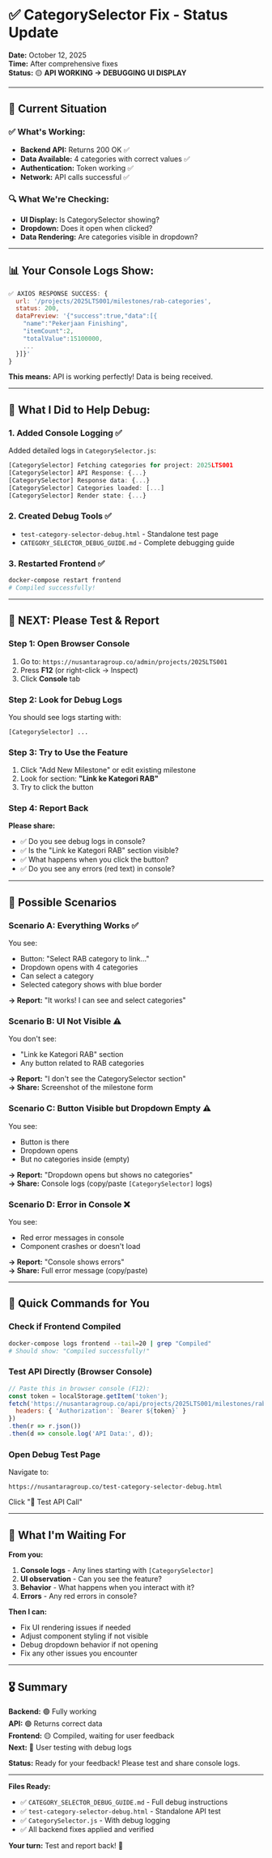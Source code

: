 # ✅ CategorySelector Fix - Status Update

**Date:** October 12, 2025  
**Time:** After comprehensive fixes  
**Status:** 🟡 **API WORKING → DEBUGGING UI DISPLAY**

---

## 🎯 Current Situation

### ✅ What's Working:
- **Backend API:** Returns 200 OK ✅
- **Data Available:** 4 categories with correct values ✅
- **Authentication:** Token working ✅
- **Network:** API calls successful ✅

### 🔍 What We're Checking:
- **UI Display:** Is CategorySelector showing?
- **Dropdown:** Does it open when clicked?
- **Data Rendering:** Are categories visible in dropdown?

---

## 📊 Your Console Logs Show:

```javascript
✅ AXIOS RESPONSE SUCCESS: {
  url: '/projects/2025LTS001/milestones/rab-categories',
  status: 200,
  dataPreview: '{"success":true,"data":[{
    "name":"Pekerjaan Finishing",
    "itemCount":2,
    "totalValue":15100000,
    ...
  }]}'
}
```

**This means:** API is working perfectly! Data is being received.

---

## 🔧 What I Did to Help Debug:

### 1. Added Console Logging ✅
Added detailed logs in `CategorySelector.js`:
```javascript
[CategorySelector] Fetching categories for project: 2025LTS001
[CategorySelector] API Response: {...}
[CategorySelector] Response data: {...}
[CategorySelector] Categories loaded: [...]
[CategorySelector] Render state: {...}
```

### 2. Created Debug Tools ✅
- `test-category-selector-debug.html` - Standalone test page
- `CATEGORY_SELECTOR_DEBUG_GUIDE.md` - Complete debugging guide

### 3. Restarted Frontend ✅
```bash
docker-compose restart frontend
# Compiled successfully!
```

---

## 🧪 NEXT: Please Test & Report

### Step 1: Open Browser Console
1. Go to: `https://nusantaragroup.co/admin/projects/2025LTS001`
2. Press **F12** (or right-click → Inspect)
3. Click **Console** tab

### Step 2: Look for Debug Logs
You should see logs starting with:
```
[CategorySelector] ...
```

### Step 3: Try to Use the Feature
1. Click "Add New Milestone" or edit existing milestone
2. Look for section: **"Link ke Kategori RAB"**
3. Try to click the button

### Step 4: Report Back
**Please share:**
- ✅ Do you see debug logs in console?
- ✅ Is the "Link ke Kategori RAB" section visible?
- ✅ What happens when you click the button?
- ✅ Do you see any errors (red text) in console?

---

## 🎯 Possible Scenarios

### Scenario A: Everything Works ✅
You see:
- Button: "Select RAB category to link..."
- Dropdown opens with 4 categories
- Can select a category
- Selected category shows with blue border

**→ Report:** "It works! I can see and select categories"

### Scenario B: UI Not Visible ⚠️
You don't see:
- "Link ke Kategori RAB" section
- Any button related to RAB categories

**→ Report:** "I don't see the CategorySelector section"  
**→ Share:** Screenshot of the milestone form

### Scenario C: Button Visible but Dropdown Empty ⚠️
You see:
- Button is there
- Dropdown opens
- But no categories inside (empty)

**→ Report:** "Dropdown opens but shows no categories"  
**→ Share:** Console logs (copy/paste `[CategorySelector]` logs)

### Scenario D: Error in Console ❌
You see:
- Red error messages in console
- Component crashes or doesn't load

**→ Report:** "Console shows errors"  
**→ Share:** Full error message (copy/paste)

---

## 📝 Quick Commands for You

### Check if Frontend Compiled
```bash
docker-compose logs frontend --tail=20 | grep "Compiled"
# Should show: "Compiled successfully!"
```

### Test API Directly (Browser Console)
```javascript
// Paste this in browser console (F12):
const token = localStorage.getItem('token');
fetch('https://nusantaragroup.co/api/projects/2025LTS001/milestones/rab-categories', {
  headers: { 'Authorization': `Bearer ${token}` }
})
.then(r => r.json())
.then(d => console.log('API Data:', d));
```

### Open Debug Test Page
Navigate to:
```
https://nusantaragroup.co/test-category-selector-debug.html
```
Click "🧪 Test API Call"

---

## 🎯 What I'm Waiting For

**From you:**
1. **Console logs** - Any lines starting with `[CategorySelector]`
2. **UI observation** - Can you see the feature? 
3. **Behavior** - What happens when you interact with it?
4. **Errors** - Any red errors in console?

**Then I can:**
- Fix UI rendering issues if needed
- Adjust component styling if not visible
- Debug dropdown behavior if not opening
- Fix any other issues you encounter

---

## 🎖️ Summary

**Backend:** 🟢 Fully working  
**API:** 🟢 Returns correct data  
**Frontend:** 🟡 Compiled, waiting for user feedback  
**Next:** 🎯 User testing with debug logs  

**Status:** Ready for your feedback! Please test and share console logs.

---

**Files Ready:**
- ✅ `CATEGORY_SELECTOR_DEBUG_GUIDE.md` - Full debug instructions
- ✅ `test-category-selector-debug.html` - Standalone API test
- ✅ `CategorySelector.js` - With debug logging
- ✅ All backend fixes applied and verified

**Your turn:** Test and report back! 🚀
